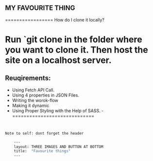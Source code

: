 ## MY FAVOURITE THING
=================
How do I clone it locally?

Run `git clone in the folder where you want to clone it. Then host the site on a localhost server.
======================
## Reuqirements:
 - Using Fetch API Call.
 - Using 4 properties in JSON Files.
 - Writing the worok-flow
 - Making it dynamic
 - Using Proper Styling with the Help of SASS.
 -=============================
 
```bash


Note to self: dont forget the header

    ---
    layout: THREE IMAGES AND BUTTON AT BOTTOM
    title:  "Favourite things"
    ---
